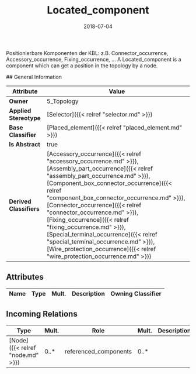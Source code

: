 ﻿---
title: Located_component
toc: false
type: specs
date: "2018-07-04"
draft: false
specification: KBL
version: 2.5
documentType: "Recommendation"
elementType: Class
classes:
  - Located_component
menu_name: kbl-2.5
---
<p>Positionierbare Komponenten der KBL: z.B. Connector_occurrence, Accessory_occurrence, Fixing_occurrence, ... A Located_component is a component which can get a position in the topology by a node.</p>
## General Information

| Attribute               | Value |
|-------------------------|-------|
| **Owner**               | 5_Topology |
| **Applied Stereotype**  | [Selector]({{< relref "selector.md" >}})<br/>  |
| **Base Classifier**     | [Placed_element]({{< relref "placed_element.md" >}})<br/>  |
| **Is Abstract**         | true |
| **Derived Classifiers** | [Accessory_occurrence]({{< relref "accessory_occurrence.md" >}}), [Assembly_part_occurrence]({{< relref "assembly_part_occurrence.md" >}}), [Component_box_connector_occurrence]({{< relref "component_box_connector_occurrence.md" >}}), [Connector_occurrence]({{< relref "connector_occurrence.md" >}}), [Fixing_occurrence]({{< relref "fixing_occurrence.md" >}}), [Special_terminal_occurrence]({{< relref "special_terminal_occurrence.md" >}}), [Wire_protection_occurrence]({{< relref "wire_protection_occurrence.md" >}}) |

## Attributes
|  Name  |  Type  |  Mult.  |  Description  |  Owning Classifier  |
|--------|--------|---------|---------------|--------------|

##  Incoming Relations
|    Type  |   Mult.  |   Role    |   Mult.   |   Description  |
|----------|----------|-----------|-----------|----------------|
| [Node]({{< relref "node.md" >}}) | 0..* | referenced_components | 0..* |  |
